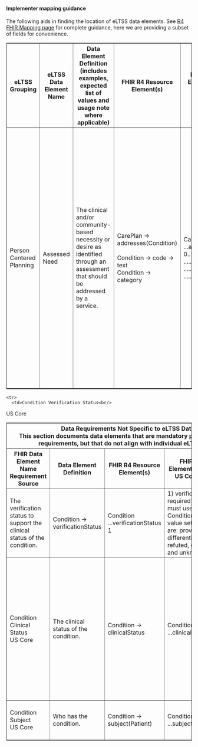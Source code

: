 #### Implementer mapping guidance
The following aids in finding the location of eLTSS data elements. See [R4 FHIR Mapping page](eLTSS_to_FHIR_R4_element.html) for complete guidance, here we are providing a subset of fields for convenience. 

<table border="1">
    <tr>
      <th>eLTSS Grouping</th>
      <th>eLTSS Data Element Name</th>
      <th>Data Element Definition (includes examples, expected list of values and usage note where applicable)</th>
      <th>FHIR R4 Resource Element(s)</th>
      <th>FHIR R4 Resource Element Cardinality (with US Core Constraints)</th>
      <th>Additional Mapping Details</th>
	  <th class="stu-note">Important change</th>
    </tr>	
    <tr>
      <td>Person Centered Planning</td>
      <td>Assessed Need</td>
      <td>The clinical and/or community-based necessity or desire as identified through an assessment that should be addressed by a service. </td>
      <td>CarePlan &#8594; addresses(Condition)<br/>
<br/>
Condition &#8594; code &#8594; text<br/>
Condition &#8594; category</td>
      <td>CarePlan<br/>
...addresses(Condition) 0..*<br/>
......code 1<br/>
.........text 0..1<br/>
......category 1..*</td>
      <td>1) Will use CarePlan &#8594; addresses to reference the Condition(s) for the care plan being developed.<br/>
2) code is required by US Core and is a CodeableConcept which per US Core is bound to the extensible Problem Value Set. That value set is based on SNOMED-CT and includes very specific values that do not line up with assessed needs. Per US Core's documentation on extensible CodeableConcepts, the CodeableConcept's text element can be used "if no suitable codes exist", so we can use the text element for the assessed need.<br/>
3) Each assessed need should go into a separate Condition element so each can potentially be linked to a service(s) that addresses it.<br/>
4) category is required by US Core and is a CodeableConcept which per US Core is bound to the extensible US Core Condition Category Codes value set (http://hl7.org/fhir/ValueSet/condition-category) which has values: problem-list-item, encounter-diagnosis. Could use the value "problem-list-item" to indicate the underlying condition, and extend the value set to add the value "assessed-need".<br/>
5) An "assessed need" condition can refer to another condition via the condition-dueTo extension.</td>
    </tr>
  </table>
  <table border="1">
    <tr>
      <th colspan="5">Data Requirements Not Specific to eLTSS Dataset Data Elements<br/>
This section documents data elements that are mandatory per FHIR XML schemas or US Core requirements, but that do not align with individual eLTSS Dataset data elements.</th>
    </tr>
    <tr>
      <th>FHIR Data Element Name<br/>
Requirement Source</th>
      <th>Data Element Definition</th>
      <th>FHIR R4 Resource Element(s)</th>
      <th>FHIR R4 Resource Element Cardinality (with US Core Constraints)</th>
      <th>Additional Mapping Details</th>
    </tr>

    <tr>
      <td>Condition Verification Status<br/>
US Core</td>
      <td>The verification status to support the clinical status of the condition.</td>
      <td>Condition &#8594; verificationStatus</td>
      <td>Condition<br/>
...verificationStatus 1</td>
      <td>1) verificationStatus is required by US Core, and must use the ConditionVerificationStatus value set. Possible values are: provisional, differential, confirmed, refuted, entered-in-error, and unknown.</td>
    </tr>
    <tr>
      <td>Condition Clinical Status<br/>
US Core</td>
      <td>The clinical status of the condition.</td>
      <td>Condition &#8594; clinicalStatus</td>
      <td>Condition<br/>
...clinicalStatus 1</td>
      <td>1) clinicalStatus is required by US Core if the value of verificationStatus is not "entered-in-error". FHIR requires that the values come from the Condition Clinical Status Codes value set, which has values: active, recurrence, inactive, remission, and resolved.</td>
    </tr>
    <tr>
      <td>Condition Subject<br/>
US Core</td>
      <td> Who has the condition.</td>
      <td>Condition &#8594; subject(Patient)</td>
      <td>Condition<br/>
...subject 1</td>
      <td>1) subject is required by US Core, and is a reference to a Patient.</td>
    </tr>
  </table>